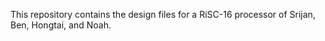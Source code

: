 This repository contains the design files for a RiSC-16 processor of Srijan, Ben, Hongtai, and Noah.
